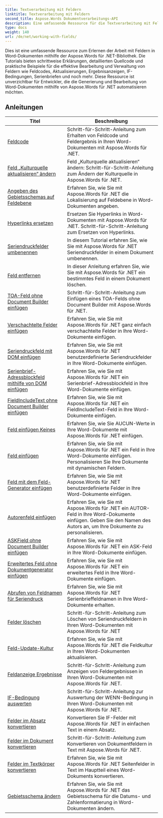 ```yaml
---
title: Textverarbeitung mit Feldern
linktitle: Textverarbeitung mit Feldern
second_title: Aspose.Words Dokumentverarbeitungs-API
description: Eine umfassende Ressource für die Textverarbeitung mit Feldern in Word-Dokumenten mit Aspose.Words für .NET. Tutorials, Beispiele und ausführliche Erklärungen.
type: docs
weight: 140
url: /de/net/working-with-fields/
---
```

Dies ist eine umfassende Ressource zum Erlernen der Arbeit mit Feldern in Word-Dokumenten mithilfe der Aspose.Words für .NET-Bibliothek. Die Tutorials bieten schrittweise Erklärungen, detaillierten Quellcode und praktische Beispiele für die effektive Bearbeitung und Verwaltung von Feldern wie Feldcodes, Aktualisierungen, Ergebnisanzeigen, IF-Bedingungen, Serienbriefen und noch mehr. Diese Ressource ist unverzichtbar für Entwickler, die die Generierung und Bearbeitung von Word-Dokumenten mithilfe von Aspose.Words für .NET automatisieren möchten.

 ## Anleitungen
| Titel | Beschreibung |
| --- | --- |
| [Feldcode](./field-code/) | Schritt-für-Schritt-Anleitung zum Erhalten von Feldcode und Feldergebnis in Ihren Word-Dokumenten mit Aspose.Words für .NET. |
| [Feld „Kulturquelle aktualisieren“ ändern](./change-field-update-culture-source/) | Feld „Kulturquelle aktualisieren“ ändern: Schritt-für-Schritt-Anleitung zum Ändern der Kulturquelle in Aspose.Words für .NET.|
| [Angeben des Gebietsschemas auf Feldebene](./specify-locale-at-field-level/) | Erfahren Sie, wie Sie mit Aspose.Words für .NET die Lokalisierung auf Feldebene in Word-Dokumenten angeben. |
| [Hyperlinks ersetzen](./replace-hyperlinks/) | Ersetzen Sie Hyperlinks in Word-Dokumenten mit Aspose.Words für .NET. Schritt-für-Schritt-Anleitung zum Ersetzen von Hyperlinks. |
| [Seriendruckfelder umbenennen](./rename-merge-fields/) | In diesem Tutorial erfahren Sie, wie Sie mit Aspose.Words für .NET Seriendruckfelder in einem Dokument umbenennen. |
| [Feld entfernen](./remove-field/) | In dieser Anleitung erfahren Sie, wie Sie mit Aspose.Words für .NET ein bestimmtes Feld in einem Dokument löschen. |
| [TOA-Feld ohne Document Builder einfügen](./insert-toafield-without-document-builder/) | Schritt-für-Schritt-Anleitung zum Einfügen eines TOA-Felds ohne Document Builder mit Aspose.Words für .NET. |
| [Verschachtelte Felder einfügen](./insert-nested-fields/) | Erfahren Sie, wie Sie mit Aspose.Words für .NET ganz einfach verschachtelte Felder in Ihre Word-Dokumente einfügen. |
| [Seriendruckfeld mit DOM einfügen](./insert-merge-field-using-dom/) | Erfahren Sie, wie Sie mit Aspose.Words für .NET benutzerdefinierte Seriendruckfelder in Ihre Word-Dokumente einfügen. |
| [Serienbrief-Adressblockfeld mithilfe von DOM einfügen](./insert-mail-merge-address-block-field-using-dom/) | Erfahren Sie, wie Sie mit Aspose.Words für .NET ein Serienbrief-Adressblockfeld in Ihre Word-Dokumente einfügen. |
| [FieldIncludeText ohne Document Builder einfügen](./insert-field-include-text-without-document-builder/) | Erfahren Sie, wie Sie mit Aspose.Words für .NET ein FieldIncludeText-Feld in Ihre Word-Dokumente einfügen. |
| [Feld einfügen Keines](./insert-field-none/) | Erfahren Sie, wie Sie AUCUN-Werte in Ihre Word-Dokumente mit Aspose.Words für .NET einfügen. |
| [Feld einfügen](./insert-field/) | Erfahren Sie, wie Sie mit Aspose.Words für .NET ein Feld in Ihre Word-Dokumente einfügen. Personalisieren Sie Ihre Dokumente mit dynamischen Feldern. |
| [Feld mit dem Feld-Generator einfügen](./insert-field-using-field-builder/) | Erfahren Sie, wie Sie mit Aspose.Words für .NET benutzerdefinierte Felder in Ihre Word-Dokumente einfügen. |
| [Autorenfeld einfügen](./insert-author-field/) | Erfahren Sie, wie Sie mit Aspose.Words für .NET ein AUTOR-Feld in Ihre Word-Dokumente einfügen. Geben Sie den Namen des Autors an, um Ihre Dokumente zu personalisieren. |
| [ASKField ohne Document Builder einfügen](./insert-askfield-with-out-document-builder/) | Erfahren Sie, wie Sie mit Aspose.Words für .NET ein ASK-Feld in Ihre Word-Dokumente einfügen. |
| [Erweitertes Feld ohne Dokumentgenerator einfügen](./insert-advance-field-with-out-document-builder/) | Erfahren Sie, wie Sie mit Aspose.Words für .NET ein erweitertes Feld in Ihre Word-Dokumente einfügen. |
| [Abrufen von Feldnamen für Seriendruck](./get-mail-merge-field-names/) | Erfahren Sie, wie Sie mit Aspose.Words für .NET Serienbrieffeldnamen in Ihre Word-Dokumente erhalten. |
| [Felder löschen](./delete-fields/) | Schritt-für-Schritt-Anleitung zum Löschen von Seriendruckfeldern in Ihren Word-Dokumenten mit Aspose.Words für .NET |
| [Feld-Update-Kultur](./field-update-culture/) | Erfahren Sie, wie Sie mit Aspose.Words für .NET die Feldkultur in Ihren Word-Dokumenten aktualisieren. |
| [Feldanzeige Ergebnisse](./field-display-results/) | Schritt-für-Schritt-Anleitung zum Anzeigen von Feldergebnissen in Ihren Word-Dokumenten mit Aspose.Words für .NET. |
| [IF-Bedingung auswerten](./evaluate-ifcondition/) | Schritt-für-Schritt-Anleitung zur Auswertung der WENN-Bedingung in Ihren Word-Dokumenten mit Aspose.Words für .NET. |
| [Felder im Absatz konvertieren](./convert-fields-in-paragraph/) | Konvertieren Sie IF-Felder mit Aspose.Words für .NET in einfachen Text in einem Absatz. |
| [Felder im Dokument konvertieren](./convert-fields-in-document/) | Schritt-für-Schritt-Anleitung zum Konvertieren von Dokumentfeldern in Text mit Aspose.Words für .NET. |
| [Felder im Textkörper konvertieren](./convert-fields-in-body/) | Erfahren Sie, wie Sie mit Aspose.Words für .NET Seitenfelder in Text im Hauptteil eines Word-Dokuments konvertieren. |
| [Gebietsschema ändern](./change-locale/) | Erfahren Sie, wie Sie mit Aspose.Words für .NET das Gebietsschema für die Datums- und Zahlenformatierung in Word-Dokumenten ändern. |